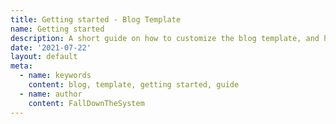 ```yaml
---
title: Getting started - Blog Template
name: Getting started
description: A short guide on how to customize the blog template, and host your own site.
date: '2021-07-22'
layout: default
meta:
  - name: keywords
    content: blog, template, getting started, guide
  - name: author
    content: FallDownTheSystem
---
```


<Title :title="frontmatter.name ?? frontmatter.title" :description="frontmatter.description" :published="frontmatter.date" />

This guide will tell you how to change all the relevant parts of the template to customize it to your needs.

## Modify name

First things first, you'll probably want to name your blog something other than "Blog Template".

I'll list the files that you need to make changes to here:

- `index.html:` Change the name in the `<title>` tag.
- `package.json`: Change the `name`, optionally add a `description` or [any other meta data](https://docs.npmjs.com/cli/v7/configuring-npm/package-json) you want.
- `vite.config.js`: in `VitePWA` change the `name` and `short_name`, as well as the icons, including the favicon unless you want to use the defaults provided by the template.
- `src/components/structural/SiteHeader.vue`: Change the URL to the GitHub repo (or remove it all together if you don't want one)
- `src/pages/index.vue`: Change the title and description of the `<Title>` component. With the `useHead` function, change the `title` and `description` meta data, or add any meta data you want.

## Add pages

Now that you have your blog name changed, let's add some pages besides the provided examples.

Any `.vue` or `.md` in the `src/pages` directory will be added to the Vue router. Typically your blog posts will be markdown files. Blog posts use the default layout, so technically they don't need it defined, but the index page for example uses the `src/layouts.home.vue` layout. In markdown pages we can set the layout with the front matter block at the top. With `.vue` files we need to use the `<route>` tag, as seen in `src/pages/index.vue`.

The index page is the home page, with the list of posts. The one other page in the directory is `[...all].vue`, this is the catch-all, a.k.a. the 404 page. The layout for the `[...all].vue` page is the `src/layouts/empty.vue`.

### Add layouts

You can add your own layouts to the `src/layouts` directory, the only requirement is that they have a `<router-view />` component where the pages will be rendered to.

### Front matter

The [front matter](https://jekyllrb.com/docs/front-matter/) must be the first thing in the file and must take the form of valid YAML set between triple-dashed lines.

This page contains the following front matter:

```yaml
---
title: Getting started - Blog Template
name: Getting started
description: A short guide on how to customize the blog template, and host your own site.
date: '2021-07-22'
layout: default
meta:
  - name: keywords
    content: blog, template, getting started, guide
  - name: author
    content: FallDownTheSystem
---
```

Some of these are for the sake of example only.

- `title`: The document title, i.e. what is shown at the title in the browser window.
- `name`: The title of your article, you can omit this if you use the same document title as the name.
- `description`: A short description of the article. This is shown in the post list on the home page, as well as optionally below the title in the post itself.
- `date`: [ISO 8601](https://en.wikipedia.org/wiki/ISO_8601) date format, i.e. `2021-07-22`. Used to order the posts in the home page posts list, and optionally shown as the published date below the title.
- `layout`: The layout file used for this page. The default is `default` and can be omitted.
- `meta`: These are HTML `<head>` meta tags, and follow the formula of `name` and `content`. Use these if you want improved SEO.

## Modify styles

Most of the styles will be configured in the `tailwind.config.js` file.

### Fonts

Fonts are configured in the tailwind `fontFamily` section. You can either load these from Google Fonts or any other CDN, and define them in the `index.html` file, or you can host them locally in the `src/assets` folder and define the font family in the `src/styles/fonts.css` file.

### Colors

The template uses mostly default tailwind colors, except the gray is custom. You can tweak these colors to your liking. As for the primary color, this is defined in the tailwind config under the `colors` > `primary` section. I would recommend using one of the [tailwind colors](https://tailwindcss.com/docs/customizing-colors#color-palette-reference).

### Sizes

The content sizes are mostly defined by the [Tailwind Typography plugin](https://github.com/tailwindlabs/tailwindcss-typography). You can find these in the `typography` > `DEFAULT` section.

The main content width, gap sizes, etc are defined in the `src/styles/main.css` file.

### Additional styles

Most of the styles are inlined as classes. If you want to modify these en masse, be careful about doing a replace all, as light and dark themes sometimes use the same classes.

Rest of the styles can be found in the `src/styles/` files

## Publish

You can build the site locally with the `npm run build` command and host the files from the `dist/` folder.

Optionally you can use the provided deployment configs for GitHub Pages or Netlify.

### GitHub pages

The project is setup for GitHub pages by default.

But you need to set the correct `base` in `vite.config.js`.

If you are deploying to `https://<USERNAME>.github.io/`, you can omit base as it defaults to `'/'`.

If you are deploying to `https://<USERNAME>.github.io/<REPO>/`, for example your repository is at `https://github.com/<USERNAME>/<REPO>`, then set base to `'/<REPO>/'`.

The project includes a GitHub Build Action in the `.github/workflows/deploy.yml` file. This should be automatically picked up by your repository if you cloned this repo. You can modify the workflow as needed.

### Netlify

Set the `base` in `vite.config.js` to `'/'` or remove it entirely.

Setup up a new project on Netlify from GitHub, the settings should be picked up from the `netlify.toml`. But if they're not the commands should be:

Build Command: `npm run build`
Publish directory: `dist`

### Others

Here are more guides for other platforms: [Vite: Deploying a Static Site](https://vitejs.dev/guide/static-deploy.html)
